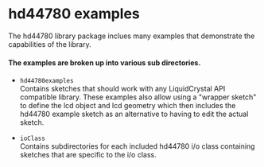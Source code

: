 hd44780 examples
================
The hd44780 library package inclues many examples that demonstrate the capabilities of the library.

#### The examples are broken up into various sub directories.

* `hd44780examples`<br>
Contains sketches that should work with any LiquidCrystal API compatible library.
These examples also allow using a "wrapper sketch" to define the lcd object
and lcd geometry which then includes the hd44780 example sketch as an
alternative to having to edit the actual sketch.

* `ioClass`<br>
Contains subdirectories for each included hd44780 i/o class containing sketches
that are specific to the i/o class.
